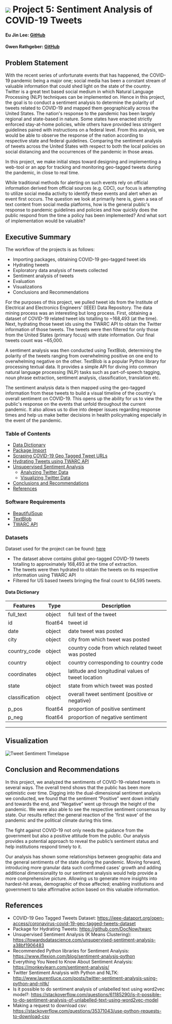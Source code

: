 # ![](https://ga-dash.s3.amazonaws.com/production/assets/logo-9f88ae6c9c3871690e33280fcf557f33.png) Project 5: Sentiment Analysis of COVID-19 Tweets 
#### Eu Jin Lee: [GitHub](https://github.com/missingNA) 
#### Gwen Rathgeber: [GitHub](https://git.generalassemb.ly/gwenrathgeber)

## Problem Statement

With the recent series of unfortunate events that has happened, the COVID-19 pandemic being a major one; social media has been a constant stream of valuable information that could shed light on the state of the country. Twitter is a great text based social medium in which Natural Language Processing (NLP) techniques can be implemented on. Hence in this project, the goal is to conduct a sentiment analysis to determine the polarity of tweets related to COVID-19 and mapped them geographically across the United States.
The nation's response to the pandemic has been largely regional and state-based in nature. Some states have enacted strictly enforced stay-at-home policies, while others have provided less stringent guidelines paired with instructions on a federal level. From this analysis, we would be able to observe the response of the nation according to respective state and federal guidelines. Comparing the sentiment analysis of tweets across the United States with respect to both the local policies on social distancing and the occurrences of the pandemic in those areas.

In this project, we make initial steps toward designing and implementing a web-tool or an app for tracking and monitoring geo-tagged tweets during the pandemic, in close to real time.

While traditional methods for alerting on such events rely on official information derived from official sources (e.g. CDC), our focus is attempting to utilize social media activity to identify these events and alert when an event first occurs. The question we look at primarily here is, given a sea of text content from social media platforms, how is the general public's response to pandemic guidelines and policies and how quickly does the public respond from the time a policy has been implemented? And what sort of implementation would be valuable?

## Executive Summary
The workflow of the projects is as follows:

- Importing packages, obtaining COVID-19 geo-tagged tweet ids 
- Hydrating tweets 
- Exploratory data analysis of tweets collected 
- Sentiment analysis of tweets
- Evaluation
- Visualizations 
- Conclusions and Recommendations

For the purposes of this project, we pulled tweet ids from the Institute of Electrical and Electronics Engineers' (IEEE) Data Repository. The data mining process was an interesting but long process. First, obtaining a dataset of COVID-19 related tweet ids totalling to ~168,493 (at the time). Next, hydrating those tweet ids using the TWARC API to obtain the Twitter information of those tweets. The tweets were then filtered for only those from the United States (primary focus) with state information. Our final tweets count was ~65,000. 

A sentiment analysis was then conducted using TextBlob, determining the polarity of the tweets ranging from overwhelming positive on one end to overwhelming negative on the other. TextBlob is a popular Python library for processing textual data. It provides a simple API for diving into common natural language processing (NLP) tasks such as part-of-speech tagging, noun phrase extraction, sentiment analysis, classification, translation etc. 

The sentiment analysis data is then mapped using the geo-tagged information from these tweets to build a visual timeline of the country's overall sentiment on COVID-19. This opens up the ability for us to view the public's response on the events that unfold throughout the current pandemic. It also allows us to dive into deeper issues regarding response times and help us make better decisions in health policymaking especially in the event of the pandemic. 

### Table of Contents 

- [Data Dictionary](#Data-Dictionary)
- [Package Import](#Package-Import)
- [Scraping COVID-19 Geo Tagged Tweet URLs](#Scraping-COVID-19-Geo-Tagged-Tweet-URLs)
- [Hydrating Tweets using TWARC API](#Hydrating-Tweets-using-TWARC-API)
- [Unsupervised Sentiment Analysis](#Unsupervised-Sentiment-Analysis)
    - [Analyzing Twitter Data](#Analyzing-Twitter-Data) 
    - [Visualizing Twitter Data](#Visualizing-Twitter-Data)
- [Conclusions and Recommendations](#Conclusions-and-Recommendations)
- [References](#References)

### Software Requirements 
- [BeautifulSoup](https://www.crummy.com/software/BeautifulSoup/bs4/doc/)
- [TextBlob](https://textblob.readthedocs.io/en/dev/)
- [TWARC API](https://textblob.readthedocs.io/en/dev/)

### Datasets
Dataset used for the project can be found:
[here](https://ieee-dataport.org/open-access/coronavirus-covid-19-geo-tagged-tweets-dataset)

- The dataset above contains global geo-tagged COVID-19 tweets totalling to approximately 168,493 at the time of extraction. 
- The tweets were then hydrated to obtain the tweets on its respective information using TWARC API
- Filtered for US based tweets bringing the final count to 64,595 tweets.

#### Data Dictionary 

| Features       | Type    | Description                                        |
|----------------|---------|----------------------------------------------------|
| full_text      | object  | full text of the tweet                             |
| id             | float64 | tweet id                                           |
| date           | object  | date tweet was posted                              |
| city           | object  | city from which tweet was posted                   |
| country_code   | object  | country code from which related tweet was posted   |
| country        | object  | country corresponding to country code              |
| coordinates    | object  | latitude and longitudinal values of tweet location |
| state          | object  | state from which tweet was posted                  |
| classification | object  | overall tweet sentiment (positive or negative)     |
| p_pos          | float64 | proportion of positive sentiment                   |
| p_neg          | float64 | proportion of negative sentiment                   |

---

## Visualization

![Tweet Sentiment Timelapse](https://git.generalassemb.ly/gwenrathgeber/project_5/blob/master/assets/coronavirus_sentiment_timelapse_w_legend.gif)

## Conclusion and Recommendations 
In this project, we analyzed the sentiments of COVID-19-related tweets in several ways. The overall trend shows that the public has been more optimistic over time. Digging into the dual-dimensional sentiment analysis we conducted, we found that the sentiment “Positive” went down initially and towards the end, and “Negative” went up through the height of the pandemic. We were also able to see the respective sentiment consensus by state. Our results reflect the general reaction of the 'first wave' of the pandemic and the political climate during this time. 

The fight against COVID-19 not only needs the guidance from the government but also a positive attitude from the public. Our analysis provides a potential approach to reveal the public’s sentiment status and help institutions respond timely to it.

Our analysis has shown some relationships between geographic data 
and the general sentiments of the state during the pandemic. Moving forward, introducing more granular data such confirmed cases' growth and adding additional dimensionality to our sentiment analysis would help provide a more comprehensive picture. Allowing us to generate more insights into hardest-hit areas, demographic of those affected; enabling institutions and government to take affirmative action based on this valuable information. 

## References

- COVID-19 Geo Tagged Tweets Dataset:
https://ieee-dataport.org/open-access/coronavirus-covid-19-geo-tagged-tweets-dataset
- Package for Hydrating Tweets:
https://github.com/DocNow/twarc
- Unsupervised Sentiment Analysis (K Means Clustering): https://towardsdatascience.com/unsupervised-sentiment-analysis-a38bf1906483
- Recommended Python libraries for Sentiment Analysis: https://www.iflexion.com/blog/sentiment-analysis-python
- Everything You Need to Know About Sentiment Analysis: https://monkeylearn.com/sentiment-analysis/
- Twitter Sentiment Analysis with Python and NLTK: http://www.laurentluce.com/posts/twitter-sentiment-analysis-using-python-and-nltk/
- Is it possible to do sentiment analysis of unlabelled text using word2vec model?: https://stackoverflow.com/questions/61185290/is-it-possible-to-do-sentiment-analysis-of-unlabelled-text-using-word2vec-model
- Making a request to download csv: https://stackoverflow.com/questions/35371043/use-python-requests-to-download-csv